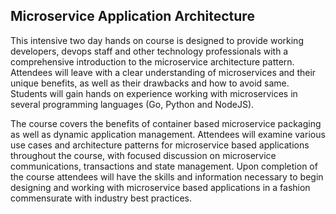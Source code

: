 
## Microservice Application Architecture

This intensive two day hands on course is designed to provide working developers, devops staff and other technology professionals with a comprehensive introduction to the microservice architecture pattern. Attendees will leave with a clear understanding of microservices and their unique benefits, as well as their drawbacks and how to avoid same. Students will gain hands on experience working with microservices in several programming languages (Go, Python and NodeJS). 

The course covers the benefits of container based microservice packaging as well as dynamic application management. Attendees will examine various use cases and architecture patterns for microservice based applications throughout the course, with focused discussion on microservice communications, transactions and state management. Upon completion of the course attendees will have the skills and information necessary to begin designing and working with microservice based applications in a fashion commensurate with industry best practices.
